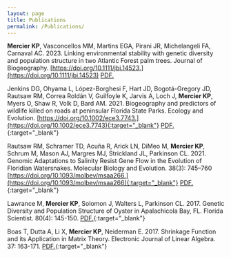 ```yaml
---
layout: page
title: Publications
permalink: /Publications/
---
```


**Mercier KP**, Vasconcellos MM, Martins EGA, Pirani JR, Michelangeli FA, Carnaval AC. 2023. Linking environmental stability with genetic diversity and population structure in two Atlantic Forest palm trees. Journal of Biogeography. [https://doi.org/10.1111/jbi.14523.](https://doi.org/10.1111/jbi.14523) [PDF.](Publications/2023Mercier.pdf)

Jenkins DG, Ohyama L, López-Borghesi F, Hart JD, Bogotá-Gregory JD, Rautsaw RM, Correa Roldán V, Guilfoyle K, Jarvis A, Loch J, **Mercier KP**, Myers O, Shaw R, Volk D, Bard AM. 2021. Biogeography and predictors of wildlife killed on roads at peninsular Florida State Parks. Ecology and Evolution. [https://doi.org/10.1002/ece3.7743.](https://doi.org/10.1002/ece3.7743){:target="_blank"} [PDF.](Publications/2021Jenkins.pdf){:target="_blank"}

Rautsaw RM, Schramer TD, Acuña R, Arick LN, DiMeo M, **Mercier KP**, Schrum M, Mason AJ, Margres MJ, Strickland JL, Parkinson CL. 2021. Genomic Adaptations to Salinity Resist Gene Flow in the Evolution of Floridian Watersnakes. Molecular Biology and Evolution. 38(3): 745–760 [https://doi.org/10.1093/molbev/msaa266.](https://doi.org/10.1093/molbev/msaa266){:target="_blank"} [PDF.](Publications/2021Rautsaw.pdf){:target="_blank"}

Lawrance M, **Mercier KP**, Solomon J, Walters L, Parkinson CL. 2017. Genetic Diversity and Population Structure of Oyster in Apalachicola Bay, FL. Florida Scientist. 80(4): 145-150. [PDF.](Publications/2017Lawrance.pdf){:target="_blank"}

Boas T, Dutta A, Li X, **Mercier KP**, Neiderman E. 2017. Shrinkage Function and its Application in Matrix Theory. Electronic Journal of Linear Algebra. 37: 163-171. [PDF.](Publications/2017Boas.pdf){:target="_blank"}
